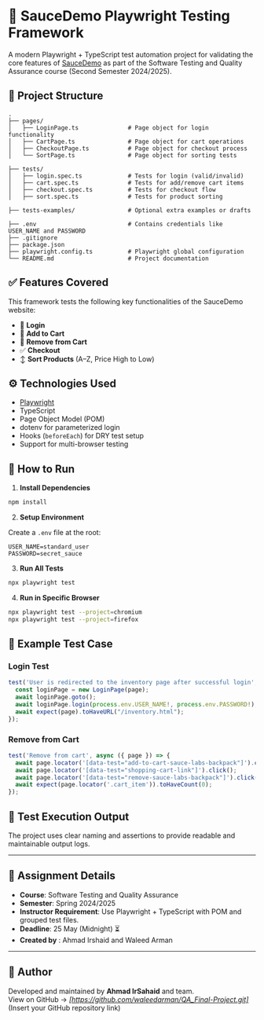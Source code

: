 # 🧪 SauceDemo Playwright Testing Framework

A modern Playwright + TypeScript test automation project for validating the core features of [SauceDemo](https://www.saucedemo.com/) as part of the Software Testing and Quality Assurance course (Second Semester 2024/2025).

## 📁 Project Structure

```
.
├── pages/
│   ├── LoginPage.ts              # Page object for login functionality
│   ├── CartPage.ts               # Page object for cart operations
│   ├── CheckoutPage.ts           # Page object for checkout process
│   └── SortPage.ts               # Page object for sorting tests

├── tests/
│   ├── login.spec.ts             # Tests for login (valid/invalid)
│   ├── cart.spec.ts              # Tests for add/remove cart items
│   ├── checkout.spec.ts          # Tests for checkout flow
│   ├── sort.spec.ts              # Tests for product sorting

├── tests-examples/               # Optional extra examples or drafts

├── .env                          # Contains credentials like USER_NAME and PASSWORD
├── .gitignore
├── package.json
├── playwright.config.ts          # Playwright global configuration
└── README.md                     # Project documentation
```

## ✅ Features Covered

This framework tests the following key functionalities of the SauceDemo website:

- 🔐 **Login**
- 🛒 **Add to Cart**
- 🧹 **Remove from Cart**
- ✅ **Checkout**
- ↕️ **Sort Products** (A–Z, Price High to Low)

## ⚙️ Technologies Used

- [Playwright](https://playwright.dev/)
- TypeScript
- Page Object Model (POM)
- dotenv for parameterized login
- Hooks (`beforeEach`) for DRY test setup
- Support for multi-browser testing

## 🚀 How to Run

1. **Install Dependencies**

```bash
npm install
```

2. **Setup Environment**

Create a `.env` file at the root:

```env
USER_NAME=standard_user
PASSWORD=secret_sauce
```

3. **Run All Tests**

```bash
npx playwright test
```

4. **Run in Specific Browser**

```bash
npx playwright test --project=chromium
npx playwright test --project=firefox
```

## 📌 Example Test Case

### Login Test

```ts
test('User is redirected to the inventory page after successful login', async ({ page }) => {
  const loginPage = new LoginPage(page);
  await loginPage.goto();
  await loginPage.login(process.env.USER_NAME!, process.env.PASSWORD!);
  await expect(page).toHaveURL("/inventory.html");
});
```

### Remove from Cart

```ts
test('Remove from cart', async ({ page }) => {
  await page.locator('[data-test="add-to-cart-sauce-labs-backpack"]').click();
  await page.locator('[data-test="shopping-cart-link"]').click();
  await page.locator('[data-test="remove-sauce-labs-backpack"]').click();
  await expect(page.locator('.cart_item')).toHaveCount(0);
});
```

## 🧪 Test Execution Output

The project uses clear naming and assertions to provide readable and maintainable output logs.

---

## 📅 Assignment Details

- **Course**: Software Testing and Quality Assurance
- **Semester**: Spring 2024/2025
- **Instructor Requirement**: Use Playwright + TypeScript with POM and grouped test files.
- **Deadline**: 25 May (Midnight) ⏳
- **Created by** : Ahmad Irshaid and Waleed Arman

---

## 🔗 Author

Developed and maintained by **Ahmad IrSahaid** and team.  
View on GitHub → _[https://github.com/waleedarman/QA_Final-Project.git]_ (Insert your GitHub repository link)
